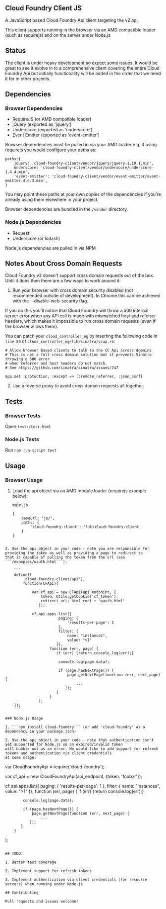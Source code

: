 ## Cloud Foundry Client JS

A JavaScript based Cloud Foundry Api client targeting the v2 api.

This client supports running in the browser via an AMD compatible loader (such as requirejs) and on the server under Node.js

## Status

The client is under heavy development so expect some issues. It would be great to see it evolve in to a comprehensive client
covering the entire Cloud Foundry Api but initially functionality will be added in the order that we need it for in other projects.

## Dependencies

### Browser Dependencies

* RequireJS (or AMD compatible loader)
* jQuery (exported as 'jquery')
* Underscore (exported as 'underscore')
* Event Emitter (exported as 'event-emitter')

Browser dependencies must be pulled in via your AMD loader e.g. if using requirejs you would configure your paths as:

```
paths:{
    jquery: 'cloud-foundry-client/vendor/jquery/jquery-1.10.1.min',
    underscore: 'cloud-foundry-client/vendor/underscore/underscore-1.4.4.min',
    'event-emitter': 'cloud-foundry-client/vendor/event-emitter/event-emitter.4.0.3.min',
}
```

You may point these paths at your own copies of the dependencies if you're already using them elsewhere in your project.

Browser dependencies are bundled in the ```/vendor``` directory.

### Node.js Dependencies

* Request
* Underscore (or lodash)

Node.js dependencies are pulled in via NPM

## Notes About Cross Domain Requests

Cloud Foundry v2 doesn't support cross domain requests out of the box. Until it does then there are a few ways to work
around it:

 1. Run your browser with cross domain security disabled (not recommended outside of development). In Chrome this can be
 achieved with the --disable-web-security flag.

  If you do this you'll notice that Cloud Foundry will throw a 500 internal server error when any API call is made with
  mismatched host and referrer headers, which makes it impossible to run cross domain requests (even if the browser
  allows them).

  You can patch your ```cloud_controller_ng``` by inserting the following code in ```line 50``` of ```cloud_controller_ng/lib/sinatra/vcap.rb```:

  ```
  # Allow browser based clients to talk to the CC Api across domains
  # This is not a full cross domain solution but it prevents Sinatra throwing a 500 error
  # when referrer and host headers do not match.
  # See https://github.com/sinatra/sinatra/issues/747

  app.set :protection, :except => [:remote_referrer, :json_csrf]
  
  ```

2. Use a reverse proxy to avoid cross domain requests all together.

## Tests

### Browser Tests

Open ```tests/test.html```

### Node.js Tests

Run ```npm run-script test```

## Usage

### Browser Usage

1. Load the api object via an AMD module loader (requirejs example below):
    ```
    main.js

    {
        baseUrl: "js/",
        paths: {
            'cloud-foundry-client': 'lib/cloud-foundry-client'
        }
    }
```

2. Use the api object in your code - note you are responsible for providing the token as well as providing a page to redirect to
that is capable of pulling the token from the url (see ```/examples/oauth.html```):

    ```
    define([
        'cloud-foundry-client/api'],
        function(CFApi){

            var cf_api = new CFApi(api_endpoint, {
                token: Utils.getCookie('cf_token'),
                redirect_uri: html_root + 'oauth.html'
               });

            cf_api.apps.list({
                        paging: {
                            'results-per-page': 1
                        },
                        filter: {
                            name: "instances",
                            value: ">1"
                       }},
                    function (err, page) {
                       if (err) {return console.log(err);}

                        console.log(page.data);

                        if (page.hasNextPage()) {
                            page.getNextPage(function (err, next_page) {
                                ...
                           });
                       }
                    }
               );
    });
    ```

### Node.js Usage

1. ```npm install cloud-foundry``` (or add 'cloud-foundry' as a dependency in your package.json)

2. Use the api object in your code - note that authentication isn't yet supported for Node.js so an expired/invalid token
will bubble out as an error. We would like to add support for refresh tokens and authentication via client credentials
at some stage:

 ```
 var CloudFoundryApi = require('cloud-foundry');

 var cf_api = new CloudFoundryApi(api_endpoint, {token: 'foobar'});

 cf_api.apps.list({
            paging: {
                'results-per-page': 1
            },
            filter: {
                name: "instances",
                value: ">1"
           }},
        function (err, page) {
           if (err) {return console.log(err);}

            console.log(page.data);

            if (page.hasNextPage()) {
                page.getNextPage(function (err, next_page) {
                    ...
               });
           }
        }
   );

 ```

## TODO:

1. Better test coverage

2. Implement support for refresh tokens

3. Implement authentication via client credentials (for resource servers) when running under Node.js

## Contributing

Pull requests and issues welcome!
